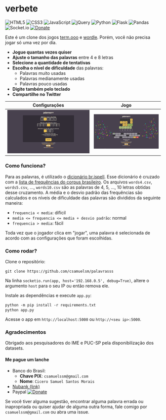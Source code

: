 # verbete

![HTML5](https://img.shields.io/badge/html5-%23E34F26.svg?style=for-the-badge&logo=html5&logoColor=white)
![CSS3](https://img.shields.io/badge/css3-%231572B6.svg?style=for-the-badge&logo=css3&logoColor=white)
![JavaScript](https://img.shields.io/badge/javascript-%23323330.svg?style=for-the-badge&logo=javascript&logoColor=%23F7DF1E)
![jQuery](https://img.shields.io/badge/jquery-%230769AD.svg?style=for-the-badge&logo=jquery&logoColor=white)
![Python](https://img.shields.io/badge/python-3670A0?style=for-the-badge&logo=python&logoColor=ffdd54)
![Flask](https://img.shields.io/badge/flask-%23000.svg?style=for-the-badge&logo=flask&logoColor=white)
![Pandas](https://img.shields.io/badge/pandas-%23150458.svg?style=for-the-badge&logo=pandas&logoColor=white)
![Socket.io](https://img.shields.io/badge/Socket.io-black?style=for-the-badge&logo=socket.io&badgeColor=010101)
[![Donate](https://img.shields.io/badge/Donate-PayPal-green.svg)](https://www.paypal.com/donate/?hosted_button_id=7M2BZQD5GJCSG)

Este é um clone dos jogos [term.ooo](https://term.ooo/) e [wordle](https://www.powerlanguage.co.uk/wordle/). Porém, você não precisa jogar só uma vez por dia.

- **Jogue quantas vezes quiser**
- **Ajuste o tamanho das palavras** entre 4 e 8 letras
- **Selecione a quantidade de tentativas**
- **Escolha o nível de dificuldade** das palavras:
    - Palavras muito usadas
    - Palavras medianamente usadas
    - Palavras pouco usadas
- **Digite também pelo teclado**
- **Compartilhe no Twitter**

Configurações             |  Jogo
:-------------------------:|:-------------------------:
![](/screenshot/setup.png) |  ![](/screenshot/game.png)

### Como funciona?

Para as palavras, é utilizado o [dicionário br.ispell](https://www.ime.usp.br/~pf/dicios/index.html). Esse dicionário é cruzado com a [lista de frequências do corpus brasileiro](http://corpusbrasileiro.pucsp.br/cb/Acesso.html). Os arquivos `words4.csv`, `words5.csv`, ..., `words10.csv` são as palavras de 4, 5, ..., 10 letras obtidas desse cruzamento. A média e o desvio padrão das frequências são calculados e os níveis de dificuldade das palavras são divididos da seguinte maneira:

- `frequencia < media`: difícil
- `media <= frequencia <= media + desvio padrão`: normal
- `frequencia > media`: fácil

Toda vez que o jogador clica em "jogar", uma palavra é selecionada de acordo com as configurações que foram escolhidas.

### Como rodar?

Clone o repositório:

```
git clone https://github.com/csamuelsm/palavrasss
```

Na linha `socketio.run(app, host='192.168.0.5', debug=True)`, altere o argumento `host` para o seu IP ou então remova ele.

Instale as dependências e execute `app.py`:

```
python -m pip install -r requirements.txt
python app.py
```

Acesse o app em `http://localhost:5000` ou `http://<seu ip>:5000`.

### Agradecimentos

Obrigado aos pesquisadores do IME e PUC-SP pela disponibilização dos datasets.

#### Me pague um lanche

- Banco do Brasil:
    - **Chave PIX**: `csamuelssm@gmail.com`
    - **Nome**: `Cicero Samuel Santos Morais`
- [Nubank (link)](https://nubank.com.br/pagar/4vsyx/BtWyacDlWD)
- Paypal [![Donate](https://img.shields.io/badge/Donate-PayPal-green.svg)](https://www.paypal.com/donate/?hosted_button_id=7M2BZQD5GJCSG)

Se você tiver alguma sugestão, encontrar alguma palavra errada ou inapropriada ou quiser ajudar de alguma outra forma, fale comigo por `csamuelssm@gmail.com` ou abra uma issue.